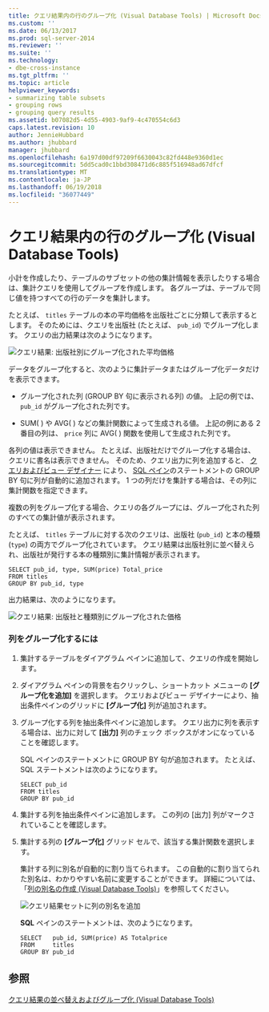 ```yaml
---
title: クエリ結果内の行のグループ化 (Visual Database Tools) | Microsoft Docs
ms.custom: ''
ms.date: 06/13/2017
ms.prod: sql-server-2014
ms.reviewer: ''
ms.suite: ''
ms.technology:
- dbe-cross-instance
ms.tgt_pltfrm: ''
ms.topic: article
helpviewer_keywords:
- summarizing table subsets
- grouping rows
- grouping query results
ms.assetid: b07082d5-4d55-4903-9af9-4c470554c6d3
caps.latest.revision: 10
author: JennieHubbard
ms.author: jhubbard
manager: jhubbard
ms.openlocfilehash: 6a197d00df97209f6630043c82fd448e9360d1ec
ms.sourcegitcommit: 5dd5cad0c1bbd308471d6c885f516948ad67dfcf
ms.translationtype: MT
ms.contentlocale: ja-JP
ms.lasthandoff: 06/19/2018
ms.locfileid: "36077449"
---
```

# <a name="group-rows-in-query-results-visual-database-tools"></a>クエリ結果内の行のグループ化 (Visual Database Tools)
  小計を作成したり、テーブルのサブセットの他の集計情報を表示したりする場合は、集計クエリを使用してグループを作成します。 各グループは、テーブルで同じ値を持つすべての行のデータを集計します。  
  
 たとえば、 `titles` テーブルの本の平均価格を出版社ごとに分類して表示するとします。 そのためには、クエリを出版社 (たとえば、 `pub_id`) でグループ化します。 クエリの出力結果は次のようになります。  
  
 ![クエリ結果: 出版社別にグループ化された平均価格](../../database-engine/media//dv3w9e1.gif "クエリ結果: 出版社別にグループ化された平均価格")  
  
 データをグループ化すると、次のように集計データまたはグループ化データだけを表示できます。  
  
-   グループ化された列 (GROUP BY 句に表示される列) の値。 上記の例では、 `pub_id` がグループ化された列です。  
  
-   SUM( ) や AVG( ) などの集計関数によって生成される値。 上記の例にある 2 番目の列は、 `price` 列に AVG( ) 関数を使用して生成された列です。  
  
 各列の値は表示できません。 たとえば、出版社だけでグループ化する場合は、クエリに書名は表示できません。 そのため、クエリ出力に列を追加すると、 [クエリおよびビュー デザイナー](visual-database-tools.md) により、 [SQL ペイン](sql-pane-visual-database-tools.md)のステートメントの GROUP BY 句に列が自動的に追加されます。 1 つの列だけを集計する場合は、その列に集計関数を指定できます。  
  
 複数の列をグループ化する場合、クエリの各グループには、グループ化された列のすべての集計値が表示されます。  
  
 たとえば、 `titles` テーブルに対する次のクエリは、出版社 (`pub_id`) と本の種類 (`type`) の両方でグループ化されています。 クエリ結果は出版社別に並べ替えられ、出版社が発行する本の種類別に集計情報が表示されます。  
  
```  
SELECT pub_id, type, SUM(price) Total_price  
FROM titles  
GROUP BY pub_id, type  
```  
  
 出力結果は、次のようになります。  
  
 ![クエリ結果: 出版社と種類別にグループ化された価格](../../database-engine/media//dv3w9e2.gif "クエリ結果: 出版社と種類別にグループ化された価格")  
  
### <a name="to-group-rows"></a>列をグループ化するには  
  
1.  集計するテーブルをダイアグラム ペインに追加して、クエリの作成を開始します。  
  
2.  ダイアグラム ペインの背景を右クリックし、ショートカット メニューの **[グループ化を追加]** を選択します。 クエリおよびビュー デザイナーにより、抽出条件ペインのグリッドに **[グループ化]** 列が追加されます。  
  
3.  グループ化する列を抽出条件ペインに追加します。 クエリ出力に列を表示する場合は、出力に対して **[出力]** 列のチェック ボックスがオンになっていることを確認します。  
  
     SQL ペインのステートメントに GROUP BY 句が追加されます。 たとえば、SQL ステートメントは次のようになります。  
  
    ```  
    SELECT pub_id  
    FROM titles  
    GROUP BY pub_id  
    ```  
  
4.  集計する列を抽出条件ペインに追加します。 この列の [出力] 列がマークされていることを確認します。  
  
5.  集計する列の **[グループ化]** グリッド セルで、該当する集計関数を選択します。  
  
     集計する列に別名が自動的に割り当てられます。 この自動的に割り当てられた別名は、わかりやすい名前に変更することができます。 詳細については、「[列の別名の作成 (Visual Database Tools)](create-column-aliases-visual-database-tools.md)」を参照してください。  
  
     ![クエリ結果セットに列の別名を追加](../../database-engine/media//dv3w9e3.gif "クエリ結果セットに列の別名を追加")  
  
     **SQL** ペインのステートメントは、次のようになります。  
  
    ```  
    SELECT   pub_id, SUM(price) AS Totalprice  
    FROM     titles  
    GROUP BY pub_id  
    ```  
  
## <a name="see-also"></a>参照  
 [クエリ結果の並べ替えおよびグループ化 (Visual Database Tools)](sort-and-group-query-results-visual-database-tools.md)  
  
  